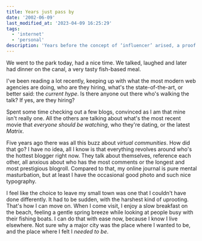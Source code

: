 ```yaml
---
title: Years just pass by
date: '2002-06-09'
last_modified_at: '2023-04-09 16:25:29'
tags:
  - 'internet'
  - 'personal'
description: 'Years before the concept of ‘influencer’ arised, a proof of how centralised social media merely exploited a pre-existing human weakness.'
---
```

We went to the park today, had a nice time. We talked, laughed and later had dinner on the canal, a very tasty fish-based meal.

I've been reading a lot recently, keeping up with what the most modern web agencies are doing, who are they hiring, what's the state-of-the-art, or better said: the _current hype_. Is there anyone out there who's walking the talk? If yes, are they hiring? 

Spent some time checking out a few blogs, convinced as I am that mine isn't really one. All the others are talking about what's the most recent movie that *everyone should be watching*, who they're dating, or the latest *Matrix*.

Five years ago there was all this buzz about *virtual communities*. How did that go? I have no idea, all I know is that everything revolves around who's the hottest blogger right now. They talk about themselves, reference each other, all anxious about who has the most comments or the longest and most prestigious blogroll. Compared to that, my online journal is pure mental masturbation, but at least I have the occasional good photo and such nice typography.

I feel like the choice to leave my small town was one that I couldn't have done differently. It had to be sudden, with the harshest kind of uprooting. That's how I can move on. When I come visit, I enjoy a slow breakfast on the beach, feeling a gentle spring breeze while looking at people busy with their fishing boats. I can do that with ease now, because I know I live elsewhere. Not sure why a major city was the place where I wanted to be, and the place where I felt I *needed to be*.